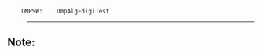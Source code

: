         DMPSW:    DmpAlgFdigiTest
>--------------------------------------------

Note:
-------------
